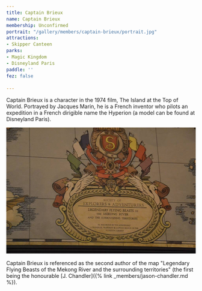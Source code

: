 ```yaml
---
title: Captain Brieux
name: Captain Brieux
membership: Unconfirmed
portrait: "/gallery/members/captain-brieux/portrait.jpg"
attractions:
- Skipper Canteen
parks:
- Magic Kingdom
- Disneyland Paris
paddle: ''
fez: false

---
```

Captain Brieux is a character in the 1974 film, The Island at the Top of World. Portrayed by Jacques Marin, he is a French inventor who pilots an expedition in a French dirigible name the Hyperion (a model can be found at Disneyland Paris).

![Legendary Flying Beasts of the Mekong River and the surrounding territories](/gallery/members/captain-brieux/legendary-flying-beasts.jpg)

Captain Brieux is referenced as the second author of the map "Legendary Flying Beasts of the Mekong River and the surrounding territories" (the first being the honourable [J. Chandler]({% link _members/jason-chandler.md %}).